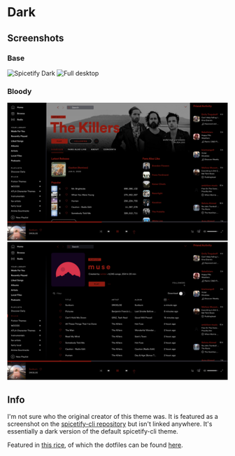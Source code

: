 # Dark

## Screenshots

### Base

![Spicetify Dark](https://i.imgur.com/Dpfy5Gz.png)
![Full desktop](https://i.redd.it/ephz750tqld31.png)

### Bloody

![MacOS Spotify #1](screenshot1.jpg)
![MacOS Spotify #2](screenshot2.jpg)

## Info

I'm not sure who the original creator of this theme was. It is featured as a screenshot on the [spicetify-cli repository](https://github.com/khanhas/spicetify-cli) but isn't linked anywhere. It's essentially a dark version of the default spicetify-cli theme.

Featured in [this rice](https://www.reddit.com/r/unixporn/comments/ck6rqj/i3plasma_my_first_rice_lil_purpp/), of which the dotfiles can be found [here](https://github.com/SlimShadyIAm/dotfiles).
